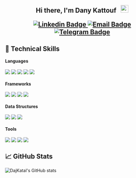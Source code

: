 <h2 align="center">Hi there, I'm Dany Kattouf &nbsp; <img src="https://media.giphy.com/media/hvRJCLFzcasrR4ia7z/giphy.gif" width="25px">

<p></p>

<div align="center">
<a href="https://linkedin.com/in/danykattouf" target="_self"> 
  <img src="https://img.shields.io/badge/-LinkedIn-0e76a8?style=flat-square&logo=Linkedin&logoColor=white" alt="Linkedin Badge" />
</a>
<a href="mailto:dajkatal@gmail.com" target="_self"> 
  <img src="https://img.shields.io/badge/-Email-EA4335?style=flat-square&logo=Gmail&logoColor=white" alt="Email Badge" />
</a>
<a href="https://t.me/danykattouf" target="_self"> 
  <img src="https://img.shields.io/badge/-Telegram-0088cc?style=flat-square&logo=Telegram&logoColor=white" alt="Telegram Badge" />
</a>
</div>

<p></p>
</h2>


## 💼 Technical Skills

<!-- Languages -->
#### Languages

![](https://img.shields.io/badge/-Python-informational?style=for-the-badge&logo=Python&color=3776AB&logoColor=white)
![](https://img.shields.io/badge/-JavaScript-informational?style=for-the-badge&logo=JavaScript&color=F7DF1E&logoColor=white)
![](https://img.shields.io/badge/-Java-informational?style=for-the-badge&logo=Java&color=007396&logoColor=white)
![](https://img.shields.io/badge/-HTML5-informational?style=for-the-badge&logo=HTML5&color=E34F26&logoColor=white)
![](https://img.shields.io/badge/-CSS3-informational?style=for-the-badge&logo=CSS3&color=1572B6&logoColor=white)

#### Frameworks

![](https://img.shields.io/badge/-Django-informational?style=for-the-badge&logo=Django&color=092E20&logoColor=white)
![](https://img.shields.io/badge/-JQuery-informational?style=for-the-badge&logo=JQuery&color=0769AD&logoColor=white)
![](https://img.shields.io/badge/-Tensorflow-informational?style=for-the-badge&logo=Tensorflow&color=FF6F00&logoColor=white)
![](https://img.shields.io/badge/-Bootstrap-informational?style=for-the-badge&logo=Bootstrap&color=7952B3&logoColor=white)

#### Data Structures

![](https://img.shields.io/badge/-PostgreSQL-informational?style=for-the-badge&logo=PostgreSQL&color=336791&logoColor=white)
![](https://img.shields.io/badge/-MySQL-informational?style=for-the-badge&logo=MySQL&color=4479A1&logoColor=white)
![](https://img.shields.io/badge/-Redis-informational?style=for-the-badge&logo=Redis&color=DC382D&logoColor=white)

#### Tools

![](https://img.shields.io/badge/-Git_&_Github-informational?style=for-the-badge&logo=Github&color=181717&logoColor=white)
![](https://img.shields.io/badge/-Jetbrains-informational?style=for-the-badge&logo=Jetbrains&color=000000&logoColor=white)
![](https://img.shields.io/badge/-Google_Colab-informational?style=for-the-badge&logo=GoogleColab&color=F9AB00&logoColor=white)
![](https://img.shields.io/badge/-Digital_Ocean-informational?style=for-the-badge&logo=DigitalOcean&color=0080FF&logoColor=white)


## 📈 GitHub Stats 
![DajKatal's GitHub stats](https://github-readme-stats.vercel.app/api?username=dajkatal&show_icons=true&hide_border=true&&count_private=true&include_all_commits=true&theme=dark)
